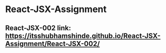 # React-JSX-Assignment
## React-JSX-002 link: https://itsshubhamshinde.github.io/React-JSX-Assignment/React-JSX-002/
